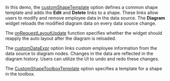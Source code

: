 In this demo, the [customShapeTemplate](/Documentation/ApiReference/UI_Widgets/dxDiagram/Configuration/#customShapeTemplate) option defines a common shape template and adds the **Edit** and **Delete** links to a shape. These links allow users to modify and remove employee data in the data source. The **Diagram** widget reloads the modified diagram data on every data source change.

The [onRequestLayoutUpdate](Documentation/ApiReference/UI_Widgets/dxDiagram/Configuration/#onRequestLayoutUpdate) function specifies whether the widget should reapply the auto layout after the diagram is reloaded.

The [customDataExpr](/Documentation/ApiReference/UI_Widgets/dxDiagram/Configuration/nodes/#customDataExpr) option links custom employee information from the data source to diagram nodes. Changes in the data are reflected in the diagram history. Users can utilize the UI to undo and redo these changes.

The [CustomShapeToolboxTemplate](/Documentation/ApiReference/UI_Widgets/dxDiagram/Configuration/#customShapeToolboxTemplate) option specifies a template for a shape in the toolbox.
